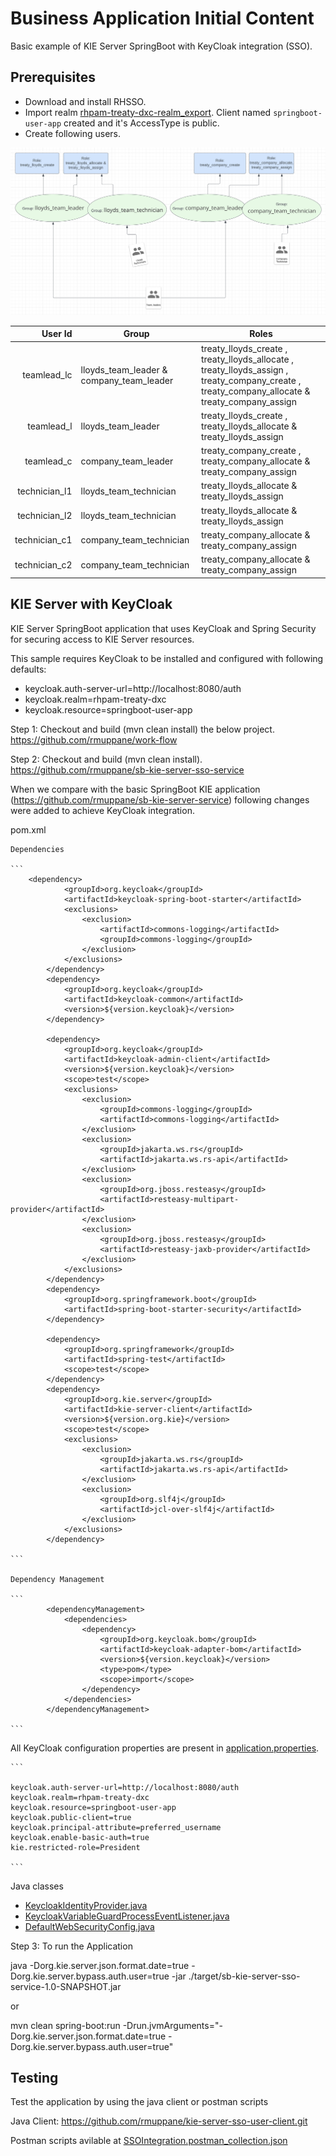 Business Application Initial Content
====================================

Basic example of KIE Server SpringBoot with KeyCloak integration (SSO).

Prerequisites
--------------

 - Download and install RHSSO.
 - Import realm [rhpam-treaty-dxc-realm_export](realm/rhpam-treaty-dxc-realm_export.json). Client named `springboot-user-app` created and it's AccessType is public.
 - Create following users.
 
 ![UsersCreation](images/UsersCreation.png)<br />
 
| User Id           | Group		          	                    | Roles
| ----------------: | ----------------------------------------- | -----------------------------------------------------------------------------------------------------------------------------------------------
| teamlead_lc  		| lloyds_team_leader & company_team_leader  | treaty_lloyds_create , treaty_lloyds_allocate , treaty_lloyds_assign , treaty_company_create , treaty_company_allocate & treaty_company_assign
| teamlead_l        | lloyds_team_leader                        | treaty_lloyds_create , treaty_lloyds_allocate & treaty_lloyds_assign
| teamlead_c        | company_team_leader                       | treaty_company_create , treaty_company_allocate & treaty_company_assign
| technician_l1     | lloyds_team_technician                    | treaty_lloyds_allocate & treaty_lloyds_assign
| technician_l2     | lloyds_team_technician                    | treaty_lloyds_allocate & treaty_lloyds_assign
| technician_c1     | company_team_technician                   | treaty_company_allocate & treaty_company_assign
| technician_c2     | company_team_technician                   | treaty_company_allocate & treaty_company_assign
 
 
 

KIE Server with KeyCloak
------------------------

KIE Server SpringBoot  application that uses KeyCloak and Spring Security for securing access to KIE Server resources.

This sample requires KeyCloak to be installed and configured with following defaults:
- keycloak.auth-server-url=http://localhost:8080/auth
- keycloak.realm=rhpam-treaty-dxc
- keycloak.resource=springboot-user-app



Step 1: Checkout and build (mvn clean install) the below project.
https://github.com/rmuppane/work-flow

Step 2: Checkout and build (mvn clean install).
https://github.com/rmuppane/sb-kie-server-sso-service

When we compare with the basic SpringBoot KIE application (https://github.com/rmuppane/sb-kie-server-service) following changes were added to achieve KeyCloak integration.


pom.xml


	Dependencies

	```
		<dependency>
				<groupId>org.keycloak</groupId>
				<artifactId>keycloak-spring-boot-starter</artifactId>
				<exclusions>
					<exclusion>
						<artifactId>commons-logging</artifactId>
						<groupId>commons-logging</groupId>
					</exclusion>
				</exclusions>
			</dependency>
			<dependency>
				<groupId>org.keycloak</groupId>
				<artifactId>keycloak-common</artifactId>
				<version>${version.keycloak}</version>
			</dependency>
	
			<dependency>
				<groupId>org.keycloak</groupId>
				<artifactId>keycloak-admin-client</artifactId>
				<version>${version.keycloak}</version>
				<scope>test</scope>
				<exclusions>
					<exclusion>
						<groupId>commons-logging</groupId>
						<artifactId>commons-logging</artifactId>
					</exclusion>
					<exclusion>
						<groupId>jakarta.ws.rs</groupId>
						<artifactId>jakarta.ws.rs-api</artifactId>
					</exclusion>
					<exclusion>
						<groupId>org.jboss.resteasy</groupId>
						<artifactId>resteasy-multipart-provider</artifactId>
					</exclusion>
					<exclusion>
						<groupId>org.jboss.resteasy</groupId>
						<artifactId>resteasy-jaxb-provider</artifactId>
					</exclusion>
				</exclusions>
			</dependency>
			<dependency>
				<groupId>org.springframework.boot</groupId>
				<artifactId>spring-boot-starter-security</artifactId>
			</dependency>
	
			<dependency>
				<groupId>org.springframework</groupId>
				<artifactId>spring-test</artifactId>
				<scope>test</scope>
			</dependency>
			<dependency>
				<groupId>org.kie.server</groupId>
				<artifactId>kie-server-client</artifactId>
				<version>${version.org.kie}</version>
				<scope>test</scope>
				<exclusions>
					<exclusion>
						<groupId>jakarta.ws.rs</groupId>
						<artifactId>jakarta.ws.rs-api</artifactId>
					</exclusion>
					<exclusion>
						<groupId>org.slf4j</groupId>
						<artifactId>jcl-over-slf4j</artifactId>
					</exclusion>
				</exclusions>
			</dependency>
	
	```
	
	Dependency Management
	
	```
			<dependencyManagement>
				<dependencies>
					<dependency>
						<groupId>org.keycloak.bom</groupId>
						<artifactId>keycloak-adapter-bom</artifactId>
						<version>${version.keycloak}</version>
						<type>pom</type>
						<scope>import</scope>
					</dependency>
				</dependencies>
			</dependencyManagement>
	
	```


All KeyCloak configuration properties are present in [application.properties](src/main/resources/application.properties).
	
	```
	
	keycloak.auth-server-url=http://localhost:8080/auth
	keycloak.realm=rhpam-treaty-dxc
	keycloak.resource=springboot-user-app
	keycloak.public-client=true
	keycloak.principal-attribute=preferred_username
	keycloak.enable-basic-auth=true
	kie.restricted-role=President
	
	```


Java classes


- [KeycloakIdentityProvider.java](src/main/java/com/rh/service/KeycloakIdentityProvider.java)
- [KeycloakVariableGuardProcessEventListener.java](src/main/java/com/rh/service/KeycloakVariableGuardProcessEventListener.java)
- [DefaultWebSecurityConfig.java](src/main/java/com/rh/service/DefaultWebSecurityConfig.java)


Step 3: To run the Application

java -Dorg.kie.server.json.format.date=true -Dorg.kie.server.bypass.auth.user=true -jar ./target/sb-kie-server-sso-service-1.0-SNAPSHOT.jar

or

mvn clean spring-boot:run -Drun.jvmArguments="-Dorg.kie.server.json.format.date=true -Dorg.kie.server.bypass.auth.user=true"


Testing
-------

Test the application by using the java client or postman scripts 

Java Client:  https://github.com/rmuppane/kie-server-sso-user-client.git

Postman scripts avilable at [SSOIntegration.postman_collection.json](src/postmanscripts/SSOIntegration.postman_collection.json)